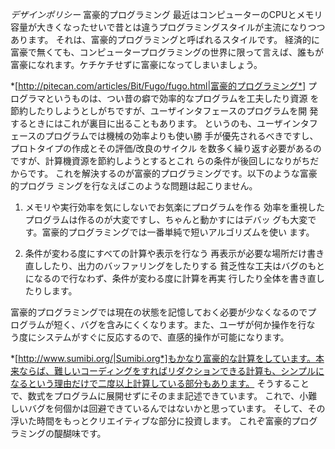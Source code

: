 *デザインポリシー* 富豪的プログラミング
最近はコンピューターのCPUとメモリ容量が大きくなったせいで昔とは違うプログラミングスタイルが主流になりつつあります。
それは、富豪的プログラミングと呼ばれるスタイルです。
経済的に富豪で無くても、コンピュータープログラミングの世界に限って言えば、誰もが富豪になれます。ケチケチせずに富豪になってしまいましょう。

 *[http://pitecan.com/articles/Bit/Fugo/fugo.html|富豪的プログラミング*]
 プログラマというものは、つい昔の癖で効率的なプログラムを工夫したり資源
 を節約したりしようとしがちですが、ユーザインタフェースのプログラムを開
 発するときにはこれが裏目に出ることもあります。
 というのも、ユーザインタフェースのプログラムでは機械の効率よりも使い勝
 手が優先されるべきですし、プロトタイプの作成とその評価/改良のサイクル
 を数多く繰り返す必要があるのですが、計算機資源を節約しようとするとこれ
 らの条件が後回しになりがちだからです。
 これを解決するのが富豪的プログラミングです。以下のような富豪的プログラ
 ミングを行なえばこのような問題は起こりません。
 
 1. メモリや実行効率を気にしないでお気楽にプログラムを作る
 効率を重視したプログラムは作るのが大変ですし、ちゃんと動かすにはデバッ
 グも大変です。富豪的プログラミングでは一番単純で短いアルゴリズムを使い
 ます。
 
 2. 条件が変わる度にすべての計算や表示を行なう
 再表示が必要な場所だけ書き直ししたり、出力のバッファリングをしたりする
 貧乏性な工夫はバグのもとになるので行なわず、条件が変わる度に計算を再実
 行したり全体を書き直したりします。
 
 富豪的プログラミングでは現在の状態を記憶しておく必要が少なくなるのでプ
 ログラムが短く、バグを含みにくくなります。また、ユーザが何か操作を行な
 う度にシステムがすぐに反応するので、直感的操作が可能になります。

*[http://www.sumibi.org/|Sumibi.org*]もかなり富豪的な計算をしています。本来ならば、難しいコーディングをすればリダクションできる計算も、シンプルになるという理由だけで二度以上計算している部分もあります。
そうすることで、数式をプログラムに展開せずにそのまま記述できています。
これで、小難しいバグを何個かは回避できているんではないかと思っています。
そして、その浮いた時間をもっとクリエイティブな部分に投資します。
これぞ富豪的プログラミングの醍醐味です。

